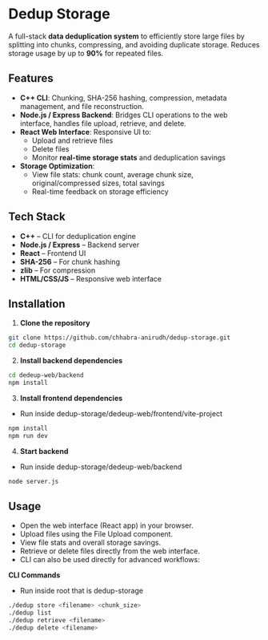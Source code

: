 # Dedup Storage

A full-stack **data deduplication system** to efficiently store large files by splitting into chunks, compressing, and avoiding duplicate storage. Reduces storage usage by up to **90%** for repeated files.

## Features

- **C++ CLI**: Chunking, SHA-256 hashing, compression, metadata management, and file reconstruction.
- **Node.js / Express Backend**: Bridges CLI operations to the web interface, handles file upload, retrieve, and delete.
- **React Web Interface**: Responsive UI to:
  - Upload and retrieve files
  - Delete files
  - Monitor **real-time storage stats** and deduplication savings
- **Storage Optimization**:
  - View file stats: chunk count, average chunk size, original/compressed sizes, total savings
  - Real-time feedback on storage efficiency

## Tech Stack

- **C++** – CLI for deduplication engine
- **Node.js / Express** – Backend server
- **React** – Frontend UI
- **SHA-256** – For chunk hashing
- **zlib** – For compression
- **HTML/CSS/JS** – Responsive web interface

## Installation

1. **Clone the repository**
```bash
git clone https://github.com/chhabra-anirudh/dedup-storage.git
cd dedup-storage
```

2. **Install backend dependencies**
```bash
cd dedeup-web/backend
npm install
```

3. **Install frontend dependencies**
- Run inside dedup-storage/dedeup-web/frontend/vite-project
```bash
npm install
npm run dev
```

4. **Start backend**
- Run inside dedup-storage/dedeup-web/backend
```bash
node server.js
```

## Usage

- Open the web interface (React app) in your browser.
- Upload files using the File Upload component.
- View file stats and overall storage savings.
- Retrieve or delete files directly from the web interface.
- CLI can also be used directly for advanced workflows:

**CLI Commands**
- Run inside root that is dedup-storage
```bash
./dedup store <filename> <chunk_size>
./dedup list
./dedup retrieve <filename>
./dedup delete <filename>
```
